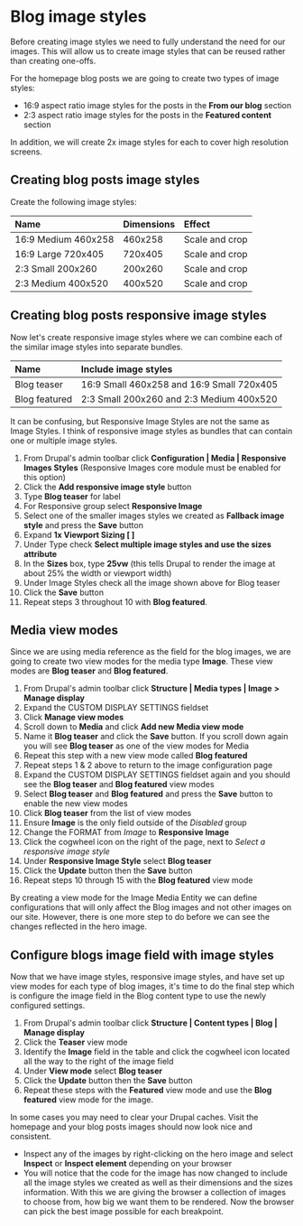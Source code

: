 # Blog image styles

Before creating image styles we need to fully understand the need for our images. This will allow us to create image styles that can be reused rather than creating one-offs.

For the homepage blog posts we are going to create two types of image styles:

* 16:9 aspect ratio image styles for the posts in the **From our blog** section
* 2:3 aspect ratio image styles for the posts in the **Featured content** section

In addition, we will create 2x image styles for each to cover high resolution screens.

## Creating blog posts image styles

Create the following image styles:

| Name | Dimensions | Effect |
| :--- | :--- | :--- |
| 16:9 Medium 460x258 | 460x258 | Scale and crop |
| 16:9 Large 720x405 | 720x405 | Scale and crop |
| 2:3 Small 200x260 | 200x260 | Scale and crop |
| 2:3 Medium 400x520 | 400x520 | Scale and crop |

## Creating blog posts responsive image styles

Now let's create responsive image styles where we can combine each of the similar image styles into separate bundles.

| Name | Include image styles |
| :--- | :--- |
| Blog teaser | 16:9 Small 460x258 and 16:9 Small 720x405 |
| Blog featured | 2:3 Small 200x260 and 2:3 Medium 400x520 |

It can be confusing, but Responsive Image Styles are not the same as Image Styles. I think of responsive image styles as bundles that can contain one or multiple image styles.

1. From Drupal's admin toolbar click **Configuration \| Media \| Responsive Images Styles** \(Responsive Images core module must be enabled for this option\)
2. Click the **Add responsive image style** button
3. Type **Blog teaser** for label
4. For Responsive group select **Responsive Image**
5. Select one of the smaller images styles we created as **Fallback image style** and press the **Save** button
6. Expand **1x Viewport Sizing \[ \]**
7. Under Type check **Select multiple image styles and use the sizes attribute**
8. In the **Sizes** box, type **25vw** \(this tells Drupal to render the image at about 25% the width or viewport width\)
9. Under Image Styles check all the image shown above for Blog teaser
10. Click the **Save** button
11. Repeat steps 3 throughout 10 with **Blog featured**.

## Media view modes

Since we are using media reference as the field for the blog images, we are going to create two view modes for the media type **Image**. These view modes are **Blog teaser** and **Blog featured**.

1. From Drupal's admin toolbar click **Structure \| Media types \| Image** **&gt; Manage display**
2. Expand the CUSTOM DISPLAY SETTINGS fieldset
3. Click **Manage view modes**
4. Scroll down to **Media** and click **Add new Media view mode**
5. Name it **Blog teaser** and click the **Save** button.  If you scroll down again you will see **Blog teaser** as one of the view modes for Media
6. Repeat this step with a new view mode called **Blog featured**
7. Repeat steps 1 & 2 above to return to the image configuration page
8. Expand the CUSTOM DISPLAY SETTINGS fieldset again and you should see the **Blog teaser** and **Blog featured** view modes
9. Select **Blog teaser** and **Blog featured** and press the **Save**  button to enable the new view modes
10. Click **Blog teaser** from the list of view modes
11. Ensure **Image** is the only field outside of the _Disabled_ group
12. Change the FORMAT from _Image_ to **Responsive Image**
13. Click the cogwheel icon on the right of the page, next to _Select a responsive image style_
14. Under **Responsive Image Style** select **Blog teaser**
15. Click the **Update** button then the **Save** button
16. Repeat steps 10 through 15 with the **Blog featured** view mode

By creating a view mode for the Image Media Entity we can define configurations that will only affect the Blog images and not other images on our site. However, there is one more step to do before we can see the changes reflected in the hero image.

## Configure blogs image field with image styles

Now that we have image styles, responsive image styles, and have set up view modes for each type of blog images, it's time to do the final step which is configure the image field in the Blog content type to use the newly configured settings.

1. From Drupal's admin toolbar click **Structure \| Content types \| Blog \| Manage display**
2. Click the **Teaser** view mode
3. Identify the **Image** field in the table and click the cogwheel icon located all the way to the right of the image field
4. Under **View mode** select **Blog teaser**
5. Click the **Update** button then the **Save** button
6. Repeat these steps with the **Featured** view mode and use the **Blog featured** view mode for the image.

In some cases you may need to clear your Drupal caches. Visit the homepage and your blog posts images should now look nice and consistent.

* Inspect any of the images by right-clicking on the hero image and select **Inspect** or **Inspect element** depending on your browser
* You will notice that the code for the image has now changed to include all the image styles we created as well as their dimensions and the sizes information.  With this we are giving the browser a collection of images to choose from, how big we want them to be rendered.  Now the browser can pick the best image possible for each breakpoint.

